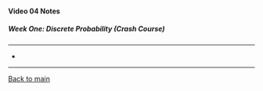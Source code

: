#### Video 04 Notes

##### Week One: Discrete Probability (Crash Course)
---
- 

---

[Back to main](https://github.com/rot0xd/Coursera/blob/master/Cryptography/I/README.md)

